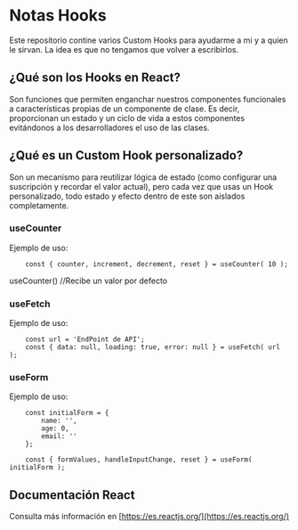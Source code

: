 # Notas Hooks

Este repositorio contine varios Custom Hooks para ayudarme a mi y a quien le sirvan.
La idea es que no tengamos que volver a escribirlos.

## ¿Qué son los Hooks en React?

Son funciones que permiten enganchar nuestros componentes funcionales a características propias de un componente de clase. Es decir, proporcionan un estado y un ciclo de vida a estos componentes evitándonos a los desarrolladores el uso de las clases.

## ¿Qué es un Custom Hook personalizado?

Son un mecanismo para reutilizar lógica de estado (como configurar una suscripción y recordar el valor actual), pero cada vez que usas un Hook personalizado, todo estado y efecto dentro de este son aislados completamente.

### useCounter

Ejemplo de uso:
```
    const { counter, increment, decrement, reset } = useCounter( 10 );
```

useCounter() //Recibe un valor por defecto

### useFetch

Ejemplo de uso:
```
    const url = 'EndPoint de API';
    const { data: null, loading: true, error: null } = useFetch( url );
```

### useForm

Ejemplo de uso:
```
    const initialForm = {
        name: '',
        age: 0,
        email: ''
    };

    const { formValues, handleInputChange, reset } = useForm( initialForm );
```

## Documentación React

Consulta más información en [https://es.reactjs.org/](https://es.reactjs.org/)